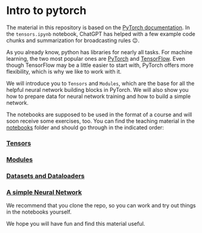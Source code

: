 # Intro to pytorch

The material in this repository is based on the [PyTorch documentation](https://pytorch.org/docs/stable/index.html). In the `tensors.ipynb` notebook, ChatGPT has helped with a few example code chunks and summarization for broadcasting rules :wink:.

As you already know, python has libraries for nearly all tasks. For machine learning, the two most popular ones are [PyTorch](https://pytorch.org/) and [TensorFlow](https://www.tensorflow.org/). Even though TensorFlow may be a little easier to start with, PyTorch offers more flexibility, which is why we like to work with it.

We will introduce you to `Tensors` and `Modules`, which are the base for all the helpful neural network building blocks in PyTorch. We will also show you how to prepare data for neural network training and how to build a simple network.

The notebooks are supposed to be used in the format of a course and will soon receive some exercises, too. You can find the teaching material in the [notebooks](https://github.com/viktoriaschuster/intro_to_pytorch/tree/main/notebooks) folder and should go through in the indicated order:

### [Tensors](https://github.com/viktoriaschuster/intro_to_pytorch/blob/main/notebooks/01_tensors.ipynb)

### [Modules](https://github.com/viktoriaschuster/intro_to_pytorch/blob/main/notebooks/02_modules.ipynb)

### [Datasets and Dataloaders](https://github.com/viktoriaschuster/intro_to_pytorch/blob/main/notebooks/03_datasets_and_loaders.ipynb)

### [A simple Neural Network](https://github.com/viktoriaschuster/intro_to_pytorch/blob/main/notebooks/04_neuralnetworks.ipynb)

We recommend that you clone the repo, so you can work and try out things in the notebooks yourself.

We hope you will have fun and find this material useful.